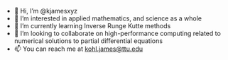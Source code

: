- 👋 Hi, I’m @kjamesxyz
- 👀 I’m interested in applied mathematics, and science as a whole
- 🌱 I’m currently learning Inverse Runge Kutte methods
- 💞️ I’m looking to collaborate on high-performance computing related to numerical solutions to partial differential equations
- 📫 You can reach me at kohl.james@ttu.edu

<!---
kjamesxyz/kjamesxyz is a ✨ special ✨ repository because its `README.md` (this file) appears on your GitHub profile.
You can click the Preview link to take a look at your changes.
--->
